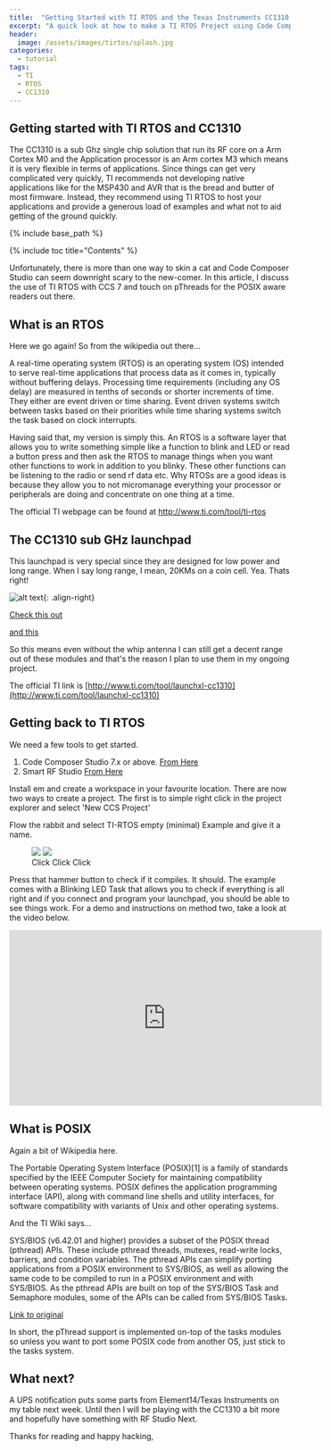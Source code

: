 ```yaml
---
title:  "Getting Started with TI RTOS and the Texas Instruments CC1310 Launchpad"
excerpt: "A quick look at how to make a TI RTOS Project using Code Composer Studio and a touch on POSIX"
header:
  image: /assets/images/tirtos/splash.jpg
categories:
  - tutorial
tags:
  - TI
  - RTOS
  - CC1310
---
```


## Getting started with TI RTOS and CC1310

The CC1310 is a sub Ghz single chip solution that run its RF core on a Arm Cortex M0 and the Application processor is an Arm cortex M3 which means it is very flexible in terms of applications. Since things can get very complicated very quickly, TI recommends not developing native applications like for the MSP430 and AVR that is the bread and butter of most firmware. Instead, they recommend using TI RTOS to host your applications and provide a generous load of examples and what not to aid getting of the ground quickly. 

{% include base_path %}

{% include toc title="Contents" %}

Unfortunately, there is more than one way to skin a cat and Code Composer Studio can seem downright scary to the new-comer. In this article, I discuss the use of TI RTOS with CCS 7 and touch on pThreads for the POSIX aware readers out there.

## What is an RTOS

Here we go again! So from the wikipedia out there...

A real-time operating system (RTOS) is an operating system (OS) intended to serve real-time applications that process data as it comes in, typically without buffering delays. Processing time requirements (including any OS delay) are measured in tenths of seconds or shorter increments of time. They either are event driven or time sharing. Event driven systems switch between tasks based on their priorities while time sharing systems switch the task based on clock interrupts.

Having said that, my version is simply this. An RTOS is a software layer that allows you to write something simple like a function to blink and LED or read a button press and then ask the RTOS to manage things when you want other functions to work in addition to you blinky. These other functions can be listening to the radio or send rf data etc. Why RTOSs are a good ideas is because they allow you to not micromanage everything your processor or peripherals are doing and concentrate on one thing at a time. 

The official TI webpage can be found at http://www.ti.com/tool/ti-rtos

## The CC1310 sub GHz launchpad

This launchpad is very special since they are designed for low power and long range. When I say long range, I mean, 20KMs on a coin cell. Yea. Thats right! 

![alt text](/assets/images/tirtos/1.gif){: .align-right}

[Check this out](http://www.cnx-software.com/2015/12/18/ti-simplelink-cc1310-wireless-mcu-promises-20-km-range-20-year-battery-life-on-a-coin-cell/)

[and this](http://links.mkt102.com/servlet/MailView?ms=NTAyNzcwMDES1&r=MTE1NzI3Mzc1MjM3S0&j=ODIyNjg5MDY2S0&mt=1&rt=0)

So this means even without the whip antenna I can still get a decent range out of these modules and that's the reason I plan to use them in my ongoing project.

The official TI link is [http://www.ti.com/tool/launchxl-cc1310](http://www.ti.com/tool/launchxl-cc1310)

## Getting back to TI RTOS

We need a few tools to get started.

1. Code Composer Studio 7.x or above. [From Here](http://processors.wiki.ti.com/index.php/Download_CCS)
2. Smart RF Studio [From Here](http://www.ti.com/tool/smartrftm-studio)

Install em and create a workspace in your favourite location. There are now two ways to create a project. The first is to simple right click in the project explorer and select 'New CCS Project'

Flow the rabbit and select TI-RTOS empty (minimal) Example and give it a name.

<figure class="half">
    <img src="/assets/images/tirtos/2a.png">
    <img src="/assets/images/tirtos/2b.png">
    <figcaption>Click Click Click</figcaption>
</figure>

Press that hammer button to check if it compiles. It should. The example comes with a Blinking LED Task that allows you to check if everything is all right and if you connect and program your launchpad, you should be able to see things work. For a demo and instructions on method two, take a look at the video below.


<iframe width="560" height="315" src="https://www.youtube.com/embed/hsEFg2-tShM" frameborder="0" allowfullscreen></iframe>


## What is POSIX

Again a bit of Wikipedia here.

The Portable Operating System Interface (POSIX)[1] is a family of standards specified by the IEEE Computer Society for maintaining compatibility between operating systems. POSIX defines the application programming interface (API), along with command line shells and utility interfaces, for software compatibility with variants of Unix and other operating systems.

And the TI Wiki says...

SYS/BIOS (v6.42.01 and higher) provides a subset of the POSIX thread (pthread) APIs. These include pthread threads, mutexes, read-write locks, barriers, and condition variables. The pthread APIs can simplify porting applications from a POSIX environment to SYS/BIOS, as well as allowing the same code to be compiled to run in a POSIX environment and with SYS/BIOS. As the pthread APIs are built on top of the SYS/BIOS Task and Semaphore modules, some of the APIs can be called from SYS/BIOS Tasks.

[Link to original](http://processors.wiki.ti.com/index.php/SYS/BIOS_POSIX_Thread_(pthread)_Support)

In short, the pThread support is implemented on-top of the tasks modules so unless you want to port some POSIX code from another OS, just stick to the tasks system.

## What next?

A UPS notification puts some parts from Element14/Texas Instruments on my table next week. Until then I will be playing with the CC1310 a bit more and hopefully have something with RF Studio Next.

Thanks for reading and happy hacking,

